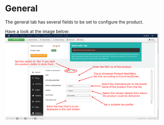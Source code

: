 # General

The general tab has several fields to be set to configure the product.

Have a look at the image below:
![General Tab](product_simple_general_1.png)